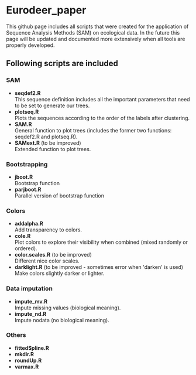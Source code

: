 # Eurodeer_paper
This github page includes all scripts that were created for the application of Sequence Analysis Methods (SAM) on ecological data. In the future this page will be updated and documented more extensively when all tools are properly developed. 

## Following scripts are included
### SAM
* **seqdef2.R**   
This sequence definition includes all the important parameters that need to be set to generate our trees.
* **plotseq.R**   
Plots the sequences according to the order of the labels after clustering.
* **SAM.R**   
General function to plot trees (includes the former two functions: seqdef2.R and plotseq.R). 
* **SAMext.R** (to be improved)   
Extended function to plot trees.

### Bootstrapping
* **jboot.R** 	
Bootstrap function
* **parjboot.R** 	
Parallel version of bootstrap function

### Colors
* **addalpha.R**    
Add transparency to colors.
* **cole.R**    
Plot colors to explore their visibility when combined (mixed randomly or ordered). 
* **color.scales.R** (to be improved)   
Different nice color scales.
* **darklight.R** (to be improved - sometimes error when 'darken' is used)    
Make colors slightly darker or lighter.

### Data imputation
* **impute_mv.R**     
Impute missing values (biological meaning). 
* **impute_nd.R**     
Impute nodata (no biological meaning).  

### Others
* **fittedSpline.R**
* **mkdir.R** 	
* **roundUp.R**	
* **varmax.R** 	
